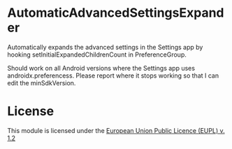 # AutomaticAdvancedSettingsExpander
Automatically expands the advanced settings in the Settings app by hooking setInitialExpandedChildrenCount in PreferenceGroup.

Should work on all Android versions where the Settings app uses androidx.preferencess. Please report where it stops working so that I can edit the minSdkVersion.

# License
This module is licensed under the [European Union Public Licence (EUPL) v. 1.2](https://joinup.ec.europa.eu/collection/eupl/eupl-text-eupl-12)
